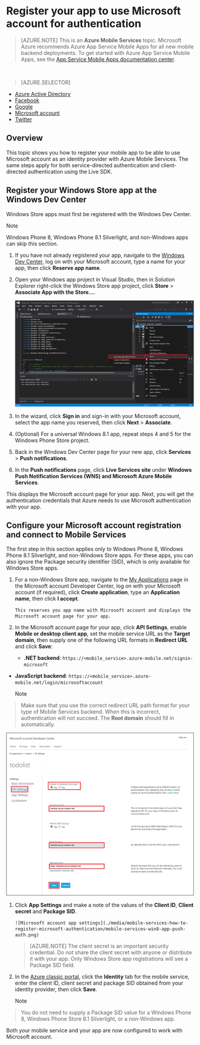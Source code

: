 <properties
    pageTitle="Register for Microsoft authentication | Microsoft Azure"
    description="Learn how to register for Microsoft authentication in your Azure Mobile Services application."
    authors="ggailey777"
    services="mobile-services"
    documentationCenter="Mobile"
    manager="dwrede"
    editor=""/>

<tags 
    ms.service="mobile-services" 
    ms.workload="mobile" 
    ms.tgt_pltfrm="NA" 
    ms.devlang="multiple" 
    ms.topic="article" 
    ms.date="11/30/2015" 
    ms.author="glenga"/>

# Register your app to use Microsoft account for authentication
>[AZURE.NOTE] This is an **Azure Mobile Services** topic.  Microsoft Azure recommends Azure App Service Mobile Apps for all new mobile backend deployments.
To get started with Azure App Service Mobile Apps, see the [App Service Mobile Apps documentation center](/documentation/services/app-service/mobile).


&nbsp;

> [AZURE.SELECTOR]
- [Azure Active Directory](../articles/mobile-services/mobile-services-how-to-register-active-directory-authentication.md)
- [Facebook](../articles/mobile-services/mobile-services-how-to-register-facebook-authentication.md)
- [Google](../articles/mobile-services/mobile-services-how-to-register-google-authentication.md)
- [Microsoft account](../articles/mobile-services/mobile-services-how-to-register-microsoft-authentication.md)
- [Twitter](../articles/mobile-services/mobile-services-how-to-register-twitter-authentication.md)


## Overview
This topic shows you how to register your mobile app to be able to use Microsoft account as an identity provider with Azure Mobile Services. The same steps apply for both service-directed authentication and client-directed authentication using the Live SDK.

## Register your Windows Store app at the Windows Dev Center
Windows Store apps must first be registered with the Windows Dev Center.

> [!NOTE]
> Windows Phone 8, Windows Phone 8.1 Silverlight, and non-Windows apps can skip this section.
> 
> 
1. If you have not already registered your app, navigate to the [Windows Dev Center](https://dev.windows.com/dashboard/Application/New), log on with your Microsoft account, type a name for your app, then click **Reserve app name**.

2. Open your Windows app project in Visual Studio, then in Solution Explorer right-click the Windows Store app project, click **Store** > **Associate App with the Store...**.

      ![](./media/mobile-services-how-to-register-microsoft-authentication/mobile-services-store-association.png)

3. In the wizard, click **Sign in** and sign-in with your Microsoft account, select the app name you reserved, then click **Next** > **Associate**.

4. (Optional) For a universal Windows 8.1 app, repeat steps 4 and 5 for the Windows Phone Store project.

5. Back in the Windows Dev Center page for your new app, click **Services** > **Push notifications**.

6. In the **Push notifications** page, click **Live Services site** under **Windows Push Notification Services (WNS) and Microsoft Azure Mobile Services**.


This displays the Microsoft account page for your app. Next, you will get the authentication credentials that Azure needs to use Microsoft authentication with your app.

## Configure your Microsoft account registration and connect to Mobile Services
The first step in this section applies only to Windows Phone 8, Windows Phone 8.1 Silverlight, and non-Windows Store apps. For these apps, you can also ignore the Package security identifier (SID), which is only available for Windows Store apps.

1. For a non-Windows Store app, navigate to the [My Applications](http://go.microsoft.com/fwlink/p/?LinkId=262039) page in the Microsoft account Developer Center, log on with your Microsoft account (if required), click **Create application**, type an **Application name**, then click **I accept**.

       This reserves you app name with Microsoft account and displays the Microsoft account page for your app.
2. In the Microsoft account page for your app, click **API Settings**, enable **Mobile or desktop client app**, set the mobile service URL as the **Target domain**, then supply one of the following URL formats in **Redirect URL** and click **Save**:

   * **.NET backend**: `https://<mobile_service>.azure-mobile.net/signin-microsoft`
* **JavaScript backend**: `https://<mobile_service>.azure-mobile.net/login/microsoftaccount`

  > [!NOTE]
> Make sure that you use the correct redirect URL path format for your type of Mobile Services backend. When this is incorrect, authentication will not succeed. The **Root domain** should fill in automatically.
> &nbsp;
> 
> 
  ![Microsoft account API settings](./media/mobile-services-how-to-register-microsoft-authentication/mobile-services-win8-app-push-auth-2.png)



1. Click **App Settings** and make a note of the values of the **Client ID**, **Client secret** and **Package SID**.

       ![Microsoft account app settings](./media/mobile-services-how-to-register-microsoft-authentication/mobile-services-win8-app-push-auth.png)



    > [AZURE.NOTE] The client secret is an important security credential. Do not share the client secret with anyone or distribute it with your app. Only Windows Store app registrations will see a Package SID field.

1. In the [Azure classic portal](https://manage.windowsazure.com/), click the **Identity** tab for the mobile service, enter the client ID, client secret and package SID obtained from your identity provider, then click **Save**.

   > [!NOTE]
> You do not need to supply a Package SID value for a Windows Phone 8, Windows Phone Store 8.1 Silverlight, or a non-Windows app.
> 
> 

Both your mobile service and your app are now configured to work with Microsoft account.

<!-- Anchors. -->

<!-- Images. -->

<!-- URLs. -->

[Submit an app page]: http://go.microsoft.com/fwlink/p/?LinkID=266582
[My Applications]: http://go.microsoft.com/fwlink/p/?LinkId=262039

[Azure classic portal]: https://manage.windowsazure.com/
